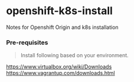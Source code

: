 # openshift-k8s-install
Notes for Openshift Origin and k8s  installation

### Pre-requisites 
>  Install following based on your environment.


https://www.virtualbox.org/wiki/Downloads
https://www.vagrantup.com/downloads.html





